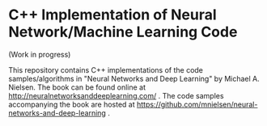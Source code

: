 # C++ Implementation of Neural Network/Machine Learning Code

(Work in progress)

This repository contains C++ implementations of the code samples/algorithms in
"Neural Networks and Deep Learning" by Michael A. Nielsen. The book can be
found online at http://neuralnetworksanddeeplearning.com/ . The code samples
accompanying the book are hosted at
https://github.com/mnielsen/neural-networks-and-deep-learning .
